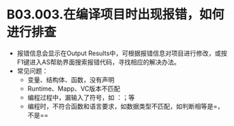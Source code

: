# B03.003.在编译项目时出现报错，如何进行排查

- 报错信息会显示在Output Results中，可根据报错信息对项目进行修改，或按F1键进入AS帮助界面搜索报错代码，寻找相应的解决办法。
- 常见问题：
    - 变量、结构体、函数，没有声明
    - Runtime、Mapp、VC版本不匹配
    - 编程过程中，漏输入了符号，如 ：；等
    - 编程时，不符合函数和语言要求，如数据类型不匹配，如判断相等是=，不是==
